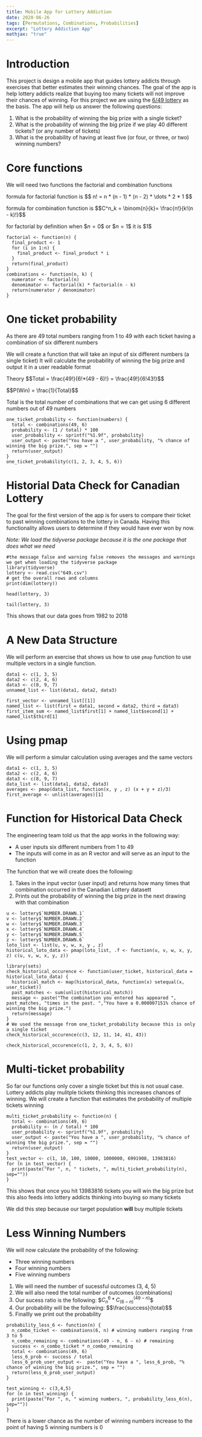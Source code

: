 ```yaml
---
title: Mobile App for Lottery Addiction
date: 2020-06-26
tags: [Permutations, Combinations, Probabilities]
excerpt: "Lottery Addiction App"
mathjax: "true"
---
```


# Introduction

This project is design a mobile app that guides lottery addicts through exercises that better estimates their winning chances.  The goal of the app is help lottery addicts realize that buying too many tickets will not improve their chances of winning.  For this project we are using the [6/49 lottery](https://en.wikipedia.org/wiki/Lotto_6/49) as the basis.  The app will help us answer the following questions:

1. What is the probability of winning the big prize with a single ticket?
2. What is the probability of winning the big prize if we play 40 different tickets? (or any number of tickets)
3. What is the probability of having at least five (or four, or three, or two) winning numbers?

# Core functions

We will need two functions the factorial and combination functions

formula for factorial function is \$$ n! = n * (n - 1) * (n - 2) * \dots * 2 * 1 $$

formula for combination function is \$$C^n_k = \binom{n}{k}= \frac{n!}{k!(n - k)!}$$

for factorial by definition when \$$n = 0$$ or \$$n = 1$$ it is \$$1$$

```{r}
factorial <- function(n) {
  final_product <- 1
  for (i in 1:n) {
    final_product <- final_product * i
  }
  return(final_product)
}
combinations <- function(n, k) {
  numerator <- factorial(n)
  denomimator <- factorial(k) * factorial(n - k)
  return(numerator / denomimator)
}
```

# One ticket probability
As there are 49 total numbers ranging from 1 to 49 with each ticket having a combination of six different numbers

We will create a function that will take an input of six different numbers (a single ticket)
It will calculate the probability of winning the big prize and output it in a user readable format

Theory
\$$Total = \frac{49!}{6!*(49 - 6)!} = \frac{49!}{6!43!}$$

\$$P(Win) = \frac{1}{Total}$$

Total is the total number of combinations that we can get using 6 different numbers out of 49 numbers

```{r}
one_ticket_probability <- function(numbers) {
  total <- combinations(49, 6)
  probability <- (1 / total) * 100
  user_probability <- sprintf("%1.9f", probability)
  user_output <- paste("You have a ", user_probability, "% chance of winning the big prize.", sep = "")
  return(user_output)
}
one_ticket_probability(c(1, 2, 3, 4, 5, 6))
```

# Historial Data Check for Canadian Lottery

The goal for the first version of the app is for users to compare their ticket to past winning combinations to the lottery in Canada.  Having this functionality allows users to determine if they would have ever won by now.

*Note: We load the tidyverse package because it is the one package that does what we need*

```{r, message = FALSE, warning = FALSE}
#the message false and warning false removes the messages and warnings we get when loading the tidyverse package
library(tidyverse)
lottery <- read.csv("649.csv")
# get the overall rows and columns
print(dim(lottery))
```
```{r}
head(lottery, 3)
```

```{r}
tail(lottery, 3)
```

This shows that our data goes from 1982 to 2018

# A New Data Structure

We will perform an exercise that shows us how to use `pmap` function to use multiple vectors in a single function.
```{r}
data1 <- c(1, 3, 5)
data2 <- c(2, 4, 6)
data3 <- c(8, 9, 7)
unnamed_list <- list(data1, data2, data3)
```

```{r}
first_vector <- unnamed_list[[1]]
named_list <- list(first = data1, second = data2, third = data3)
first_item_sum <- named_list$first[1] + named_list$second[1] + named_list$third[1]
```

# Using pmap

We will perform a simular calculation using averages and the same vectors
```{r}
data1 <- c(1, 3, 5)
data2 <- c(2, 4, 6)
data3 <- c(8, 9, 7)
data_list <- list(data1, data2, data3)
averages <- pmap(data_list, function(x, y , z) (x + y + z)/3)
first_average <- unlist(averages)[1]
```

# Function for Historical Data Check

The engineering team told us that the app works in the following way:

* A user inputs six different numbers from 1 to 49
* The inputs will come in as an R vector and will serve as an input to the function

The function that we will create does the following:

1. Takes in the input vector (user input) and returns how many times that combination occurred in the Canadian Lottery datasett
2. Prints out the probability of winning the big prize in the next drawing with that combination

```{r}
u <- lottery$`NUMBER.DRAWN.1`
v <- lottery$`NUMBER.DRAWN.2`
w <- lottery$`NUMBER.DRAWN.3`
x <- lottery$`NUMBER.DRAWN.4`
y <- lottery$`NUMBER.DRAWN.5`
z <- lottery$`NUMBER.DRAWN.6`
loto_list <- list(u, v, w, x, y , z)
historical_loto_data <- pmap(loto_list, .f <- function(u, v, w, x, y, z) c(u, v, w, x, y, z))
```

```{r, message = FALSE, warning = FALSE}
library(sets)
check_historical_occurence <- function(user_ticket, historical_data = historical_loto_data) {
  historical_match <- map(historical_data, function(x) setequal(x, user_ticket))
  past_matches <- sum(unlist(historical_match))
  message <- paste("The combination you entered has appeared ", past_matches, "times in the past. ","You have a 0.000007151% chance of winning the big prize.")
  return(message)
}
# We used the message from one_ticket_probability because this is only a single ticket
check_historical_occurence(c(3, 12, 11, 14, 41, 43))
```
```{r}
check_historical_occurence(c(1, 2, 3, 4, 5, 6))
```
# Multi-ticket probability

So far our functions only cover a single ticket but this is not usual case.  Lottery addicts play mulitple tickets thinking this increases chances of winning.  We will create a function that estimates the probability of multiple tickets winning

```{r}
multi_ticket_probability <- function(n) {
  total <- combinations(49, 6)
  probability <- (n / total) * 100
  user_probability <- sprintf("%1.9f", probability)
  user_output <- paste("You have a ", user_probability, "% chance of winning the big prize.", sep = "")
  return(user_output)
}
test_vector <- c(1, 10, 100, 10000, 1000000, 6991908, 13983816)
for (n in test_vector) {
  print(paste("For ", n, " tickets, ", multi_ticket_probability(n), sep=""))
}
```

This shows that once you hit 13983816 tickets you will win the big prize but this also feeds into lottery addicts thinking into buying so many tickets

We did this step because our target population **will** buy multiple tickets

# Less Winning Numbers

We will now calculate the probability of the following:

* Three winning numbers
* Four winning numbers
* Five winning numbers

1. We will need the number of sucessful outcomes (3, 4, 5)
2. We will also need the total number of outcomes (combinations)
3. Our sucess ratio is the following: \$$C^6_n * C^\left(49 - n\right)_\left(6 - n\right)$$
3. Our probability will be the following: \$$\frac{success}{total}$$
4. Finallly we print out the probability

```{r}
probability_less_6 <- function(n) {
  n_combo_ticket <- combinations(6, n) # winning numbers ranging from 3 to 5
  n_combo_remaining <- combinations(49 - n, 6 - n) # remaining
  success <- n_combo_ticket * n_combo_remaining
  total <- combinations(49, 6)
  less_6_prob <- success / total
  less_6_prob_user_output <-  paste("You have a ", less_6_prob, "% chance of winning the big prize.", sep = "")
  return(less_6_prob_user_output)
}
```

```{r}
test_winning <- c(3,4,5)
for (n in test_winning) {
  print(paste("For ", n, " winning numbers, ", probability_less_6(n), sep=""))
}
```

There is a lower chance as the number of winning numbers increase to the point of having 5 winning numbers is 0
